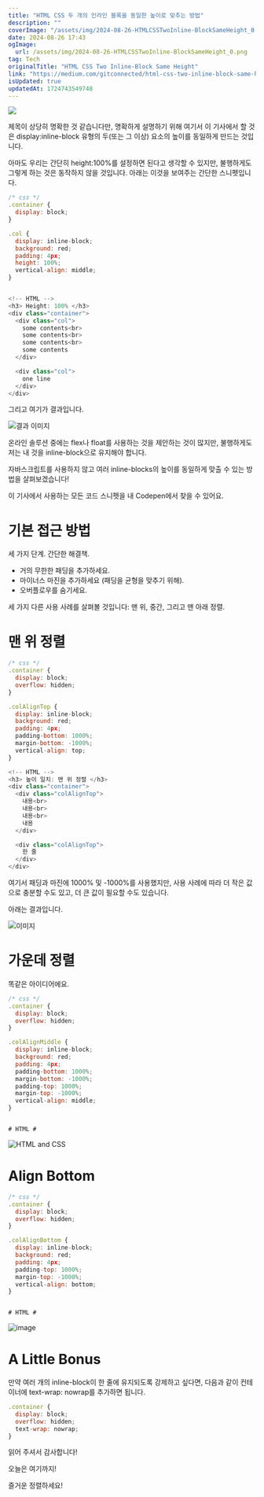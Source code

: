 ```yaml
---
title: "HTML CSS 두 개의 인라인 블록을 동일한 높이로 맞추는 방법"
description: ""
coverImage: "/assets/img/2024-08-26-HTMLCSSTwoInline-BlockSameHeight_0.png"
date: 2024-08-26 17:43
ogImage: 
  url: /assets/img/2024-08-26-HTMLCSSTwoInline-BlockSameHeight_0.png
tag: Tech
originalTitle: "HTML CSS Two Inline-Block Same Height"
link: "https://medium.com/gitconnected/html-css-two-inline-block-same-height-59dee2e50e2f"
isUpdated: true
updatedAt: 1724743549748
---
```



<img src="/assets/img/2024-08-26-HTMLCSSTwoInline-BlockSameHeight_0.png" />

제목이 상당히 명확한 것 같습니다만, 명확하게 설명하기 위해 여기서 이 기사에서 할 것은 display:inline-block 유형의 두(또는 그 이상) 요소의 높이를 동일하게 만드는 것입니다.

아마도 우리는 간단히 height:100%를 설정하면 된다고 생각할 수 있지만, 불행하게도 그렇게 하는 것은 동작하지 않을 것입니다. 아래는 이것을 보여주는 간단한 스니펫입니다.

```js
/* css */
.container {
  display: block;
}

.col {
  display: inline-block;
  background: red;
  padding: 4px;
  height: 100%;
  vertical-align: middle;
}


<!-- HTML -->
<h3> Height: 100% </h3>
<div class="container">
  <div class="col">
    some contents<br>
    some contents<br>
    some contents<br>
    some contents
  </div>

  <div class="col">
    one line
  </div>
</div>
```

<div class="content-ad"></div>

그리고 여기가 결과입니다.

![결과 이미지](/assets/img/2024-08-26-HTMLCSSTwoInline-BlockSameHeight_1.png)

온라인 솔루션 중에는 flex나 float를 사용하는 것을 제안하는 것이 많지만, 불행하게도 저는 내 것을 inline-block으로 유지해야 합니다.

자바스크립트를 사용하지 않고 여러 inline-blocks의 높이를 동일하게 맞출 수 있는 방법을 살펴보겠습니다!

<div class="content-ad"></div>

이 기사에서 사용하는 모든 코드 스니펫을 내 Codepen에서 찾을 수 있어요.

# 기본 접근 방법

세 가지 단계. 간단한 해결책.

- 거의 무한한 패딩을 추가하세요.
- 마이너스 마진을 추가하세요 (패딩을 균형을 맞추기 위해).
- 오버플로우를 숨기세요.

<div class="content-ad"></div>

세 가지 다른 사용 사례를 살펴볼 것입니다: 맨 위, 중간, 그리고 맨 아래 정렬.

# 맨 위 정렬

```js
/* css */
.container {
  display: block;
  overflow: hidden;
}

.colAlignTop {
  display: inline-block;
  background: red;
  padding: 4px;
  padding-bottom: 1000%;
  margin-bottom: -1000%;
  vertical-align: top;
}

<!-- HTML -->
<h3> 높이 일치: 맨 위 정렬 </h3>
<div class="container">
  <div class="colAlignTop">
    내용<br>
    내용<br>
    내용<br>
    내용
  </div>

  <div class="colAlignTop">
    한 줄
  </div>
</div>
```

여기서 패딩과 마진에 1000% 및 -1000%를 사용했지만, 사용 사례에 따라 더 작은 값으로 충분할 수도 있고, 더 큰 값이 필요할 수도 있습니다.

<div class="content-ad"></div>

아래는 결과입니다.

![이미지](/assets/img/2024-08-26-HTMLCSSTwoInline-BlockSameHeight_2.png)

# 가운데 정렬

똑같은 아이디어에요.

<div class="content-ad"></div>

```js
/* css */
.container {
  display: block;
  overflow: hidden;
}

.colAlignMiddle {
  display: inline-block;
  background: red;
  padding: 4px;
  padding-bottom: 1000%;
  margin-bottom: -1000%;
  padding-top: 1000%;
  margin-top: -1000%;
  vertical-align: middle;
}


# HTML #
```

![HTML and CSS](/assets/img/2024-08-26-HTMLCSSTwoInline-BlockSameHeight_3.png)

# Align Bottom

```js
/* css */
.container {
  display: block;
  overflow: hidden;
}

.colAlignBottom {
  display: inline-block;
  background: red;
  padding: 4px;
  padding-top: 1000%;
  margin-top: -1000%;
  vertical-align: bottom;
}


# HTML #
```

<div class="content-ad"></div>


![image](/assets/img/2024-08-26-HTMLCSSTwoInline-BlockSameHeight_4.png)

# A Little Bonus

만약 여러 개의 inline-block이 한 줄에 유지되도록 강제하고 싶다면, 다음과 같이 컨테이너에 text-wrap: nowrap를 추가하면 됩니다.

```js
.container {
  display: block;
  overflow: hidden;
  text-wrap: nowrap;
}
```

<div class="content-ad"></div>

읽어 주셔서 감사합니다!

오늘은 여기까지!

즐거운 정렬하세요!